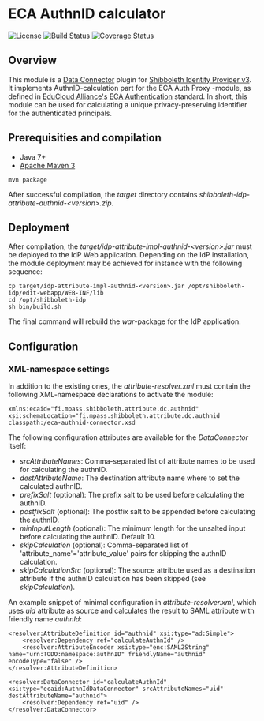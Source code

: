 # ECA AuthnID calculator

[![License](http://img.shields.io/:license-mit-blue.svg)](https://opensource.org/licenses/MIT)
[![Build Status](https://travis-ci.org/mpassid/shibboleth-idp-attribute-authnid.svg?branch=master)](https://travis-ci.org/mpassid/shibboleth-idp-attribute-authnid)
[![Coverage Status](https://coveralls.io/repos/github/mpassid/shibboleth-idp-attribute-authnid/badge.svg?branch=master)](https://coveralls.io/github/mpassid/shibboleth-idp-attribute-authnid?branch=master)

## Overview

This module is a [Data Connector](https://wiki.shibboleth.net/confluence/display/IDP30/Attribute+Resolver)
plugin for [Shibboleth Identity Provider v3](https://wiki.shibboleth.net/confluence/display/IDP30/Home). It
implements AuthnID-calculation part for the ECA Auth Proxy -module, as defined in [EduCloud Alliance's](https://portal.educloudalliance.org/) [ECA Authentication](https://github.com/educloudalliance/eca-docs/blob/master/auth/index.rst) standard. In short, this module can
be used for calculating a unique privacy-preserving identifier for the authenticated principals.

## Prerequisities and compilation

- Java 7+
- [Apache Maven 3](https://maven.apache.org/)

```
mvn package
```

After successful compilation, the _target_ directory contains _shibboleth-idp-attribute-authnid-\<version\>.zip_.

## Deployment

After compilation, the _target/idp-attribute-impl-authnid-\<version\>.jar_ must be deployed to the IdP Web
application. Depending on the IdP installation, the module deployment may be achieved for instance with the
following sequence:

```
cp target/idp-attribute-impl-authnid-<version>.jar /opt/shibboleth-idp/edit-webapp/WEB-INF/lib
cd /opt/shibboleth-idp
sh bin/build.sh
```

The final command will rebuild the _war_-package for the IdP application.


## Configuration

### XML-namespace settings

In addition to the existing ones, the _attribute-resolver.xml_ must contain the following XML-namespace
declarations to activate the module:

```
xmlns:ecaid="fi.mpass.shibboleth.attribute.dc.authnid"
xsi:schemaLocation="fi.mpass.shibboleth.attribute.dc.authnid classpath:/eca-authnid-connector.xsd
```

The following configuration attributes are available for the _DataConnector_ itself:

- _srcAttributeNames_: Comma-separated list of attribute names to be used for calculating the authnID.
- _destAttributeName_: The destination attribute name where to set the calculated authnID.
- _prefixSalt_ (optional): The prefix salt to be used before calculating the authnID.
- _postfixSalt_ (optional): The postfix salt to be appended before calculating the authnID.
- _minInputLength_ (optional): The minimum length for the unsalted input before calculating the authnID. Default 10.
- _skipCalculation_ (optional): Comma-separated list of 'attribute_name'='attribute_value' pairs for skipping the authnID calculation.
- _skipCalculationSrc_ (optional): The source attribute used as a destination attribute if the authnID calculation has been skipped (see _skipCalculation_).

An example snippet of minimal configuration in _attribute-resolver.xml_, which uses _uid_ attribute as source
and calculates the result to SAML attribute with friendly name _authnId_:

```
<resolver:AttributeDefinition id="authnid" xsi:type="ad:Simple">
    <resolver:Dependency ref="calculateAuthnId" />
    <resolver:AttributeEncoder xsi:type="enc:SAML2String" name="urn:TODO:namespace:authnID" friendlyName="authnid" encodeType="false" />
</resolver:AttributeDefinition>

<resolver:DataConnector id="calculateAuthnId" xsi:type="ecaid:AuthnIdDataConnector" srcAttributeNames="uid" destAttributeName="authnid">
    <resolver:Dependency ref="uid" />
</resolver:DataConnector>
```


